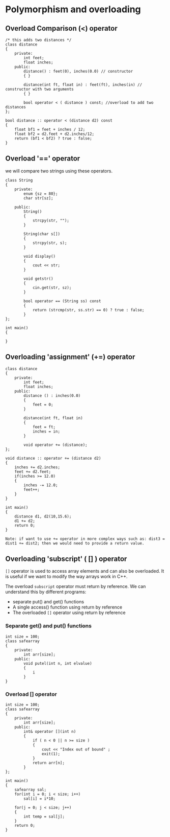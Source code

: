 # Polymorphism and overloading


## Overload Comparison (<) operator

```
/* this adds two distances */
class distance
{
    private:
        int feet;
        float inches;
    public:
        distance() : feet(0), inches(0.0) // constructor
        { }

        distance(int ft, float in) : feet(ft), inches(in) // constructor with two arguments
        { }

        bool operator < ( distance ) const; //overload to add two distances
};

bool distance :: operator < (distance d2) const
{
    float bf1 = feet + inches / 12;
    float bf2 = d2.feet + d2.inches/12;
    return (bf1 < bf2) ? true : false;
}
```

## Overload '==' operator
we will compare two strings using these operators.

```
class String
{
    private:
        enum {sz = 80};
        char str[sz];
    
    public:
        String()
        {
            strcpy(str, "");
        }

        String(char s[])
        {
            strcpy(str, s);
        }

        void display()
        {
            cout << str;
        }

        void getstr()
        {
            cin.get(str, sz);
        }

        bool operator == (String ss) const
        {
            return (strcmp(str, ss.str) == 0) ? true : false;
        }
};

int main()
{

}

```

## Overloading 'assignment' (+=) operator

```
class distance
{
    private:
        int feet;
        float inches;
    public:
        distance () : inches(0.0)
        {
            feet = 0;
        }

        distance(int ft, float in)
        {
            feet = ft;
            inches = in;
        }

        void operator += (distance);
};

void distance :: operator += (distance d2)
{
    inches += d2.inches;
    feet += d2.feet;
    if(inches >= 12.0)
    {
        inches -= 12.0;
        feet++;
    }
}

int main()
{
    distance d1, d2(10,15.6);
    d1 += d2;
    return 0;
}
```

`Note: if want to use += operator in more complex ways such as: dist3 = dist1 += dist2; then we would need to provide a return value.`

## Overloading 'subscript' ( [] ) operator
`[]` operator is used to access array elements and can also be overloaded. It is useful if we want to modify the way arrays work in C++.

The overload `subscript` operator must return by reference. We can understand this by different programs:

* separate put() and get() functions
* A single access() function using return by reference
* The overloaded `[]` operator using return by reference

### Separate get() and put() functions

```
int size = 100;
class safearray
{
    private:
        int arr[size];
    public:
        void putel(int n, int elvalue)
        {
            i
        }
}
```

### Overload [] operator

```
int size = 100;
class safearray
{
    private:
        int arr[size];
    public:
        int& operator [](int n)
        {
            if ( n < 0 || n >= size )
            {
                cout << "Index out of bound" ; 
                exit(1);
            }
            return arr[n];
        }
};

int main()
{
    safearray sal;
    for(int i = 0; i < size; i++)
        sal[i] = i*10;
    
    for(j = 0; j < size; j++)
    {
        int temp = sal[j];
    }
    return 0;
}
```
